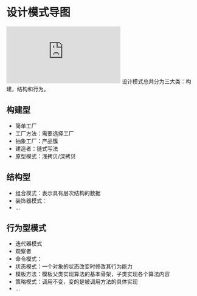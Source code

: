# 设计模式导图
![参考](https://gpp.tkchu.me/state.html)
设计模式总共分为三大类：构建，结构和行为。
## 构建型
* 简单工厂
* 工厂方法：需要选择工厂
* 抽象工厂：产品簇
* 建造者：链式写法
* 原型模式：浅拷贝/深拷贝
## 结构型
* 组合模式：表示具有层次结构的数据
* 装饰器模式：
* ...
## 行为型模式
* 迭代器模式
* 观察者
* 命令模式：
* 状态模式：一个对象的状态改变时修改其行为能力
* 模板方法：模板父类实现算法的基本骨架，子类实现各个算法内容
* 策略模式：调用不变，变的是被调用方法的具体实现
* ...
